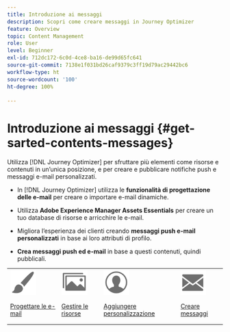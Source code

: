 ```yaml
---
title: Introduzione ai messaggi
description: Scopri come creare messaggi in Journey Optimizer
feature: Overview
topic: Content Management
role: User
level: Beginner
exl-id: 712dc172-6c0d-4ce8-ba16-de99d65fc641
source-git-commit: 7138e1f031bd26caf9379c3ff19d79ac29442bc6
workflow-type: ht
source-wordcount: '100'
ht-degree: 100%

---
```


# Introduzione ai messaggi {#get-sarted-contents-messages}

Utilizza [!DNL Journey Optimizer] per sfruttare più elementi come risorse e contenuti in un’unica posizione, e per creare e pubblicare notifiche push e messaggi e-mail personalizzati.

* In [!DNL Journey Optimizer] utilizza le **funzionalità di progettazione delle e-mail** per creare o importare e-mail dinamiche.

* Utilizza **Adobe Experience Manager Assets Essentials** per creare un tuo database di risorse e arricchire le e-mail.

* Migliora l’esperienza dei clienti creando **messaggi push e-mail personalizzati** in base ai loro attributi di profilo.

* **Crea messaggi push ed e-mail** in base a questi contenuti, quindi pubblicali.

<table>
<tr>
<td><img src="assets/do-not-localize/icon_design.svg" width="60px"><p><a href="design-emails.md">Progettare le e-mail</a></p></td>
<td><img src="assets/do-not-localize/icon_assets.svg" width="60px"><p><a href="assets-essentials.md">Gestire le risorse</a></p></td>
<td><img src="assets/do-not-localize/icon_personalization.svg" width="60px"><p><a href="personalization/personalize.md">Aggiungere personalizzazione</a></p></td>
<td><img src="assets/do-not-localize/icon_messages.svg" width="60px"><p><a href="create-message.md">Creare messaggi</a></p></td></tr>
</table>
